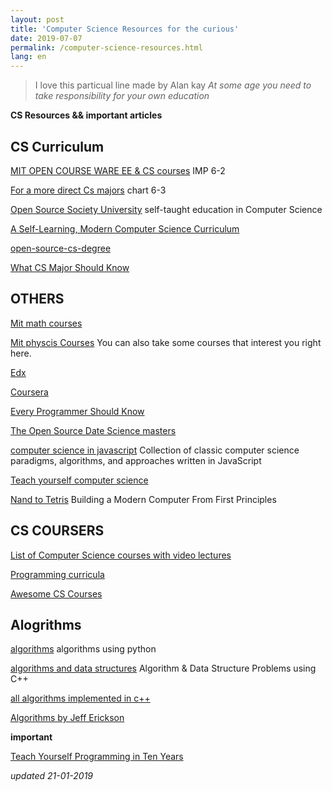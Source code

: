 ```yaml
---
layout: post
title: 'Computer Science Resources for the curious'
date: 2019-07-07
permalink: /computer-science-resources.html
lang: en
---
```


>I love this particual line made by Alan kay 
<cite>At some age you need to take responsibility for your own education</cite>
>


**CS Resources && important articles**


## CS Curriculum

[MIT OPEN COURSE WARE EE & CS courses](https://ocw.mit.edu/courses/electrical-engineering-and-computer-science/) IMP 6-2

[For a more direct Cs majors](http://catalog.mit.edu/degree-charts/computer-science-engineering-course-6-3/) chart 6-3
 
[Open Source Society University](https://github.com/ossu/computer-science) self-taught education in Computer Science

[A Self-Learning, Modern Computer Science Curriculum](https://functionalcs.github.io/curriculum/)

[open-source-cs-degree](https://github.com/mvillaloboz/open-source-cs-degree)

[What CS Major Should Know](http://matt.might.net/articles/what-cs-majors-should-know/)

## OTHERS
[Mit math courses](https://ocw.mit.edu/courses/mathematics/)

[Mit physcis Courses](https://ocw.mit.edu/courses/physics/) You can also take some courses that interest you right here.

[Edx](https://www.edx.org/)

[Coursera](https://www.coursera.org/)

[Every Programmer Should Know](https://github.com/mtdvio/every-programmer-should-know)

[The Open Source Date Science masters](https://github.com/datasciencemasters/go)

[computer science in javascript](https://github.com/humanwhocodes/computer-science-in-javascript) Collection of classic computer science paradigms, algorithms, and approaches written in JavaScript

[Teach yourself computer science](https://teachyourselfcs.com/)

[Nand to Tetris](https://www.nand2tetris.org/) Building a Modern Computer From First Principles


## CS COURSERS

[List of Computer Science courses with video lectures](https://github.com/Developer-Y/cs-video-courses)

[Programming curricula](https://github.com/P1xt/p1xt-guides)

[Awesome CS Courses](https://github.com/prakhar1989/awesome-courses)


## Alogrithms

[algorithms](https://github.com/keon/algorithms) algorithms using python

[algorithms and data structures](https://github.com/mandliya/algorithms_and_data_structures) Algorithm & Data Structure Problems using C++

[all algorithms implemented in c++](https://github.com/TheAlgorithms/C-Plus-Plus)

[Algorithms by Jeff Erickson](https://github.com/jeffgerickson/algorithms)



**important**

[Teach Yourself Programming in Ten Years](http://norvig.com/21-days.html)

*updated 21-01-2019*


